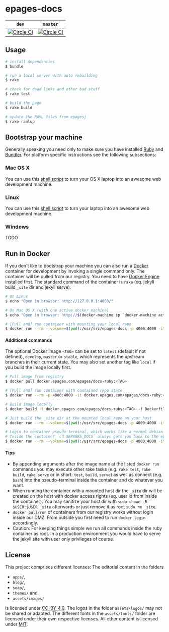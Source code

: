 # epages-docs

| `dev` | `master` |
| :---: | :-------:|
| [![Circle CI](https://circleci.com/gh/ePages-de/epages-docs/tree/master.svg?style=svg)](https://circleci.com/gh/ePages-de/epages-docs/tree/dev) | [![Circle CI](https://circleci.com/gh/ePages-de/epages-docs/tree/master.svg?style=svg)](https://circleci.com/gh/ePages-de/epages-docs/tree/master) |

## Usage

~~~ bash
# install dependencies
$ bundle

# run a local server with auto rebuilding
$ rake

# check for dead links and other bad stuff
$ rake test

# build the page
$ rake build

# update the RAML files from epagesj
$ rake ramlup
~~~

## Bootstrap your machine

Generally speaking you need only to make sure you have installed [Ruby][ruby] and [Bundler][bundler]. For platform specific instructions see the following subsections:

### Mac OS X

You can use this [shell script][bootstrap-macosx] to turn your OS X laptop into an awesome web development machine.

### Linux

You can use this [shell script][bootstrap-linux] to turn your laptop into an awesome web development machine.

### Windows

TODO

## Run in Docker

If you don't like to bootstrap your machine you can also run a [Docker][docker] container for development by invoking a single command only. The container will be pulled from our registry. You need to have [Docker Engine][docker-engine] installed first. The standard command of the container is `rake` (eq. jekyll build `_site` dir and jekyll serve).

~~~ bash
# On Linux
$ echo "Open in browser: http://127.0.0.1:4000/"

# On Mac OS X (with one active docker machine)
$ echo "Open in browser: http://$(docker-machine ip `docker-machine active`):4000/"

# [Pull and] run container with mounting your local repo
$ docker run --rm --volume=$(pwd):/usr/src/epages-docs -p 4000:4000 -it docker.epages.com/epages/docs-ruby
~~~

#### Additional commands

The optional Docker image `<TAG>` can be set to `latest` (default if not defined), `develop`, `master` or `stable`, which represents the upstream branches in their current state. You may also set another tag like `local` if you build the image locally first.

~~~ bash
# Pull image from registry 
$ docker pull docker.epages.com/epages/docs-ruby:<TAG>

# [Pull and] run container with contained repo state 
$ docker run --rm -p 4000:4000 -it docker.epages.com/epages/docs-ruby:<TAG>

# Build image locally
$ docker build -t docker.epages.com/epages/docs-ruby:<TAG> -f Dockerfile.ruby .

# Just build the _site dir at the mounted local repo on your host
$ docker run --rm --volume=$(pwd):/usr/src/epages-docs -p 4000:4000 -it docker.epages.com/epages/docs-ruby:<TAG> build

# Login to container pseudo-terminal, which works like a normal debian vm. 
# Inside the container `cd $EPAGES_DOCS` always gets you back to the epages-docs workdir.
$ docker run --rm --volume=$(pwd):/usr/src/epages-docs -p 4000:4000 -it docker.epages.com/epages/docs-ruby:<TAG> bash
~~~

#### Tips

* By appending arguments after the image name at the listed `docker run` commands you may execute other rake tasks (e.g. `rake test`, `rake build`, `rake serve` or in short: `test`, `build`, `serve`) as well as connect (e.g. `bash`) into the pseudo-terminal inside the container and do whatever you want.
* When running the container with a mounted host dir the `_site` dir will be created on the host with docker access rights (eq. user id from inside the container). You may sanitize your host dir with `sudo chown -R $USER:$USER _site` afterwards or just remove it as root `sudo rm _site`.
* `docker pull/run` of containers from our registry works without login inside our DMZ. From outside you first need to run `docker login` accordingly.
* Caution: For keeping things simple we run all commands inside the ruby container as root. In a production environment you would have to serve the jekyll site with user only privileges of course.

## License

This project comprises different licenses: The editorial content in the folders

* `apps/`,
* `blog/`,
* `soap/`,
* `themes/` and
* `assets/images/`

is licensed under [CC-BY-4.0][license-cc-by-40]. The logos in the folder `assets/logos/` may not be shared or adapted. The different fonts in the `assets/fonts/` folder are licensed under their own respective licenses. All other content is licensed under [MIT][license-mit].

[epagesdocs]: http://developer.epages.com/
[ruby]: https://www.ruby-lang.org/
[bundler]: http://bundler.io/

[bootstrap-macosx]: https://github.com/thoughtbot/laptop
[bootstrap-linux]: https://github.com/thoughtbot/laptop/blob/3897ad81ee241cbff4501e779c8cde50de79e142/linux

[vagrant]: https://www.vagrantup.com/
[virtualbox]: https://www.virtualbox.org/

[docker]: https://www.docker.com/
[docker-engine]: https://docs.docker.com/engine/installation/

[license-cc-by-40]: http://creativecommons.org/licenses/by/4.0/
[license-mit]: http://opensource.org/licenses/MIT
